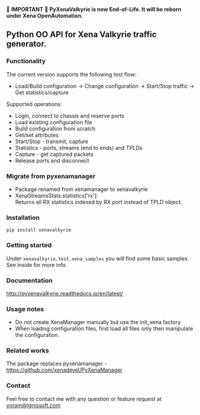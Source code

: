 
🔴 **IMPORTANT** 🔴 **PyXenaValkyrie is now End-of-Life. It will be reborn under Xena OpenAutomation.**


## Python OO API for Xena Valkyrie traffic generator.

### Functionality
The current version supports the following test flow:

- Load/Build configuration -> Change configuration -> Start/Stop traffic -> Get statistics/capture

Supported operations:

- Login, connect to chassis and reserve ports
- Load existing configuration file
- Build configuration from scratch
- Get/set attributes
- Start/Stop - transmit, capture
- Statistics - ports, streams (end to ends) and TPLDs
- Capture - get captured packets
- Release ports and disconnect

### Migrate from pyxenamanager
- Package renamed from xenamanager to xenavalkyrie
- XenaStreamsStats.statistics['rx']:<br>
  Returns all RX statistics indexed by RX port instead of TPLD object.

### Installation
```
pip install xenavalkyrie
```

### Getting started
Under ```xenavalkyrie.test.xena_samples``` you will find some basic samples.<br>
See inside for more info.

### Documentation
http://pyxenavalkyrie.readthedocs.io/en/latest/

### Usage notes
- Do not create XenaManager manually but use the init_xena factory
- When loading configuration files, first load all files only then manipulate the configuration.

### Related works
The package replaces pyxenamanager - https://github.com/xenadevel/PyXenaManager

### Contact
Feel free to contact me with any question or feature request at yoram@ignissoft.com
